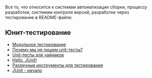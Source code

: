 Все то, что относится к системам автоматизации сборки, процессу разработки, системам контроля версий, разработке через тестирование в README-файле.

Юнит-тестирование
---
* [Модульное тестирование](https://ru.wikipedia.org/wiki/%D0%9C%D0%BE%D0%B4%D1%83%D0%BB%D1%8C%D0%BD%D0%BE%D0%B5_%D1%82%D0%B5%D1%81%D1%82%D0%B8%D1%80%D0%BE%D0%B2%D0%B0%D0%BD%D0%B8%D0%B5)
* [Почему мы не пишем unit-тесты?](https://habrahabr.ru/post/112685/)
* [Unit-тесты для чайников](https://habrahabr.ru/post/169381/)
* [Hello, JUnit!](https://easyjava.ru/testirovanie/junit-2/)
* [Различные инструменты для тестирования](https://tproger.ru/translations/12-tools-for-unit-tests/)
* [JUnit - начало](http://info.javarush.ru/Sdu/2015/03/03/JUnit-%D0%B4%D0%BB%D1%8F-JavaRush-%D0%B8%D0%BB%D0%B8-%D0%BD%D0%B5%D0%BC%D0%BD%D0%BE%D0%B3%D0%BE-%D0%BE-%D1%82%D0%B5%D1%81%D1%82%D0%B8%D1%80%D0%BE%D0%B2%D0%B0%D0%BD%D0%B8%D0%B8-%D0%B2-%D0%B4%D0%BE%D0%BC%D0%B0%D1%88%D0%BD%D0%B8%D1%85-%D1%83%D1%81%D0%BB%D0%BE%D0%B2%D0%B8%D1%8F%D1%85-.html)
